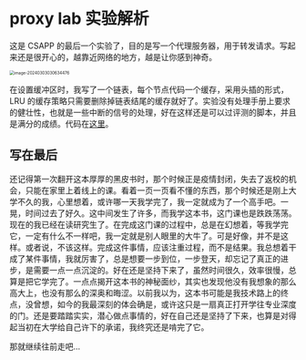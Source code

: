 # proxy lab 实验解析

这是 CSAPP 的最后一个实验了，目的是写一个代理服务器，用于转发请求。写起来还是很开心的，越靠近网络的地方，越是让你感到神奇。

<img src="/Users/charming/Library/Application Support/typora-user-images/image-20240303030634476.png" alt="image-20240303030634476" style="zoom:50%;" />

在设置缓冲区时，我写了一个链表，每个节点代码一个缓存，采用头插的形式，LRU 的缓存策略只需要删除掉链表结尾的缓存就好了。实验没有处理手册上要求的健壮性，也就是一些中断的信号的处理，好在这样还是可以过评测的脚本，并且是满分的成绩。代码在[这里](../proxylab-handout/proxy.c)。



## 写在最后

还记得第一次翻开这本厚厚的黑皮书时，那个时候正是疫情封闭，失去了返校的机会，只能在家里上着线上的课。看着一页一页看不懂的东西，那个时候还是刚上大学不久的我，心里想着，或许哪一天我学完了，我一定就成为了一个高手吧。一晃，时间过去了好久。这中间发生了许多，而我学这本书，这门课也是跌跌荡荡。现在的我已经在读研究生了。在完成这门课的过程中，总是在幻想着，等我学完它，一定有什么不一样吧，我一定就是别人眼里的大牛了。可是好像，并不是这样。或者说，不该这样。完成这件事情，应该注重过程，而不是结果。我总想着干成了某件事情，我就厉害了，总是想要一步到位，一步登天，却忘记了真正的进步，是需要一点一点沉淀的。好在还是坚持下来了，虽然时间很久，效率很慢，总算是把它学完了。一点点揭开这本书的神秘面纱，其实也发现他没有我想象的那么高大上，也没有那么的深奥和晦涩。以前我以为，这本书可能是我技术路上的终点，没曾想，如今的我最深刻的体会确是，或许这只是一扇真正打开学往专业深度的门。还是要踏踏实实，潜心做点事情的，好在自己还是坚持了下来，也算是对得起当初在大学给自己许下的承诺，我终究还是啃完了它。

那就继续往前走吧...

